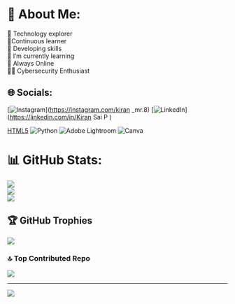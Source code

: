# 💫 About Me:
🔭 Technology explorer<br>👯Continuous learner<br>🤝 Developing skills<br>🌱 I’m currently learning<br>💬 Always Online <br>
👨‍💻 Cybersecurity Enthusiast 


## 🌐 Socials:
[![Instagram](https://img.shields.io/badge/Instagram-%23E4405F.svg?logo=Instagram&logoColor=white)](https://instagram.com/kiran _mr.8) [![LinkedIn](https://img.shields.io/badge/LinkedIn-%230077B5.svg?logo=linkedin&logoColor=white)](https://linkedin.com/in/Kiran Sai P ) 

[HTML5](https://img.shields.io/badge/html5-%23E34F26.svg?style=for-the-badge&logo=html5&logoColor=white) ![Python](https://img.shields.io/badge/python-3670A0?style=for-the-badge&logo=python&logoColor=ffdd54) ![Adobe Lightroom](https://img.shields.io/badge/Adobe%20Lightroom-31A8FF.svg?style=for-the-badge&logo=Adobe%20Lightroom&logoColor=white) ![Canva](https://img.shields.io/badge/Canva-%2300C4CC.svg?style=for-the-badge&logo=Canva&logoColor=white)
# 📊 GitHub Stats:
![](https://github-readme-stats.vercel.app/api?username=kiransaip&theme=dark&hide_border=false&include_all_commits=false&count_private=false)<br/>
![](https://github-readme-streak-stats.herokuapp.com/?user=kiransaip&theme=dark&hide_border=false)<br/>
![](https://github-readme-stats.vercel.app/api/top-langs/?username=kiransaip&theme=dark&hide_border=false&include_all_commits=false&count_private=false&layout=compact)

## 🏆 GitHub Trophies
![](https://github-profile-trophy.vercel.app/?username=kiransaip&theme=radical&no-frame=false&no-bg=true&margin-w=4)

### 🔝 Top Contributed Repo
![](https://github-contributor-stats.vercel.app/api?username=kiransaip&limit=5&theme=dark&combine_all_yearly_contributions=true)

---
[![](https://visitcount.itsvg.in/api?id=kiransaip&icon=0&color=0)](https://visitcount.itsvg.in)

<!-- Proudly created with GPRM ( https://gprm.itsvg.in ) -->
